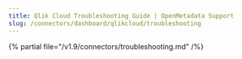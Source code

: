```yaml
---
title: Qlik Cloud Troubleshooting Guide | OpenMetadata Support
slug: /connectors/dashboard/qlikcloud/troubleshooting
---
```


{% partial file="/v1.9/connectors/troubleshooting.md" /%}
